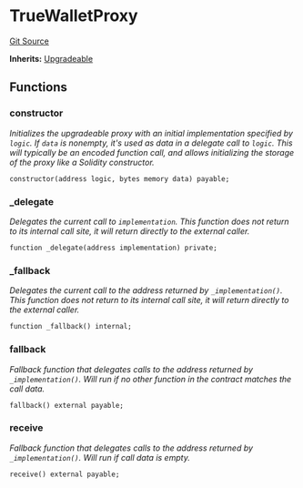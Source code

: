 # TrueWalletProxy
[Git Source](https://github.com/TrueWallet/contracts/blob/db2e75cb332931da5fdaa38bec9e4d367be1d851/src/wallet/TrueWalletProxy.sol)

**Inherits:**
[Upgradeable](/src/utils/Upgradeable.sol/abstract.Upgradeable.md)


## Functions
### constructor

*Initializes the upgradeable proxy with an initial implementation specified by `logic`.
If `data` is nonempty, it's used as data in a delegate call to `logic`. This will typically be an encoded
function call, and allows initializing the storage of the proxy like a Solidity constructor.*


```solidity
constructor(address logic, bytes memory data) payable;
```

### _delegate

*Delegates the current call to `implementation`.
This function does not return to its internal call site, it will return directly to the external caller.*


```solidity
function _delegate(address implementation) private;
```

### _fallback

*Delegates the current call to the address returned by `_implementation()`.
This function does not return to its internal call site, it will return directly to the external caller.*


```solidity
function _fallback() internal;
```

### fallback

*Fallback function that delegates calls to the address returned by `_implementation()`. Will run if no other
function in the contract matches the call data.*


```solidity
fallback() external payable;
```

### receive

*Fallback function that delegates calls to the address returned by `_implementation()`. Will run if call data
is empty.*


```solidity
receive() external payable;
```


